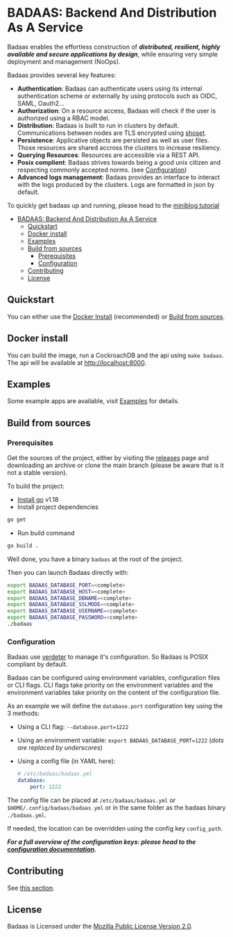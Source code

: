 # BADAAS: Backend And Distribution As A Service

Badaas enables the effortless construction of ***distributed, resilient, highly available and secure applications by design***, while ensuring very simple deployment and management (NoOps).

Badaas provides several key features:

- **Authentication**: Badaas can authenticate users using its internal authentication scheme or externally by using protocols such as OIDC, SAML, Oauth2...
- **Authorization**: On a resource access, Badaas will check if the user is authorized using a RBAC model.
- **Distribution**: Badaas is built to run in clusters by default. Communications between nodes are TLS encrypted using [shoset](https://github.com/ditrit/shoset).
- **Persistence**: Applicative objects are persisted as well as user files. Those resources are shared accross the clusters to increase resiliency.
- **Querying Resources**: Resources are accessible via a REST API.
- **Posix complient**: Badaas strives towards being a good unix citizen and respecting commonly accepted norms. (see [Configuration](#configuration))
- **Advanced logs management**: Badaas provides an interface to interact with the logs produced by the clusters. Logs are formatted in json by default.

To quickly get badaas up and running, please head to the [miniblog tutorial](<!-- TODO: link the miniblog tutorial here -->)

- [BADAAS: Backend And Distribution As A Service](#badaas-backend-and-distribution-as-a-service)
  - [Quickstart](#quickstart)
  - [Docker install](#docker-install)
  - [Examples](#examples)
  - [Build from sources](#build-from-sources)
    - [Prerequisites](#prerequisites)
    - [Configuration](#configuration)
  - [Contributing](#contributing)
  - [License](#license)

## Quickstart

You can either use the [Docker Install](#docker-install) (recommended) or [Build from sources](#build-from-sources).

## Docker install

You can build the image, run a CockroachDB and the api using `make badaas`. The api will be available at <http://localhost:8000>.

## Examples

Some example apps are available, visit [Examples](./examples/README.md) for details.

## Build from sources

### Prerequisites

Get the sources of the project, either by visiting the [releases](https://github.com/ditrit/badaas/releases) page and downloading an archive or clone the main branch (please be aware that is it not a stable version).

To build the project:

- [Install go](https://go.dev/dl/#go1.18.4) v1.18
- Install project dependencies

```bash
go get
```

- Run build command

```bash
go build .
```

Well done, you have a binary `badaas` at the root of the project.

Then you can launch Badaas directly with:

```bash
export BADAAS_DATABASE_PORT=<complete>
export BADAAS_DATABASE_HOST=<complete>
export BADAAS_DATABASE_DBNAME=<complete>
export BADAAS_DATABASE_SSLMODE=<complete>
export BADAAS_DATABASE_USERNAME=<complete>
export BADAAS_DATABASE_PASSWORD=<complete>
./badaas 
```

### Configuration

Badaas use [verdeter](https://github.com/ditrit/verdeter) to manage it's configuration. So Badaas is POSIX compliant by default.

Badaas can be configured using environment variables, configuration files or CLI flags.
CLI flags take priority on the environment variables and the environment variables take priority on the content of the configuration file.

As an example we will define the `database.port` configuration key using the 3 methods:

- Using a CLI flag: `--database.port=1222`
- Using an environment variable: `export BADAAS_DATABASE_PORT=1222` (*dots are replaced by underscores*)
- Using a config file (in YAML here):

    ```yml
    # /etc/badaas/badaas.yml
    database:
        port: 1222
    ```

The config file can be placed at `/etc/badaas/badaas.yml` or `$HOME/.config/badaas/badaas.yml` or in the same folder as the badaas binary `./badaas.yml`.

If needed, the location can be overridden using the config key `config_path`.

***For a full overview of the configuration keys: please head to the [configuration documentation](./configuration.md).***

## Contributing

See [this section](./CONTRIBUTING.md).

## License

Badaas is Licensed under the [Mozilla Public License Version 2.0](./LICENSE).

